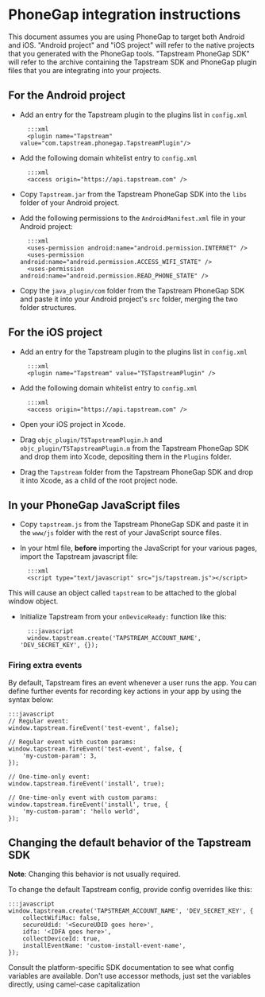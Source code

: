 # PhoneGap integration instructions

This document assumes you are using PhoneGap to target both Android and iOS.  "Android project" and "iOS project" will refer
to the native projects that you generated with the PhoneGap tools. "Tapstream PhoneGap SDK" will refer to the archive containing
the Tapstream SDK and PhoneGap plugin files that you are integrating into your projects.


## For the Android project

* Add an entry for the Tapstream plugin to the plugins list in `config.xml`

        :::xml
        <plugin name="Tapstream" value="com.tapstream.phonegap.TapstreamPlugin"/>

* Add the following domain whitelist entry to `config.xml`

        :::xml
        <access origin="https://api.tapstream.com" />

* Copy `Tapstream.jar` from the Tapstream PhoneGap SDK into the `libs` folder of your Android project.
* Add the following permissions to the `AndroidManifest.xml` file in your Android project:

        :::xml
        <uses-permission android:name="android.permission.INTERNET" />
        <uses-permission android:name="android.permission.ACCESS_WIFI_STATE" />
        <uses-permission android:name="android.permission.READ_PHONE_STATE" />

* Copy the `java_plugin/com` folder from the Tapstream PhoneGap SDK and paste it into your Android project's `src` folder,
merging the two folder structures.


## For the iOS project

* Add an entry for the Tapstream plugin to the plugins list in `config.xml`

        :::xml
        <plugin name="Tapstream" value="TSTapstreamPlugin" />

* Add the following domain whitelist entry to `config.xml`

        :::xml
        <access origin="https://api.tapstream.com" />

* Open your iOS project in Xcode.
* Drag `objc_plugin/TSTapstreamPlugin.h` and `objc_plugin/TSTapstreamPlugin.m` from the Tapstream PhoneGap SDK
and drop them into Xcode, depositing them in the `Plugins` folder.
* Drag the `Tapstream` folder from the Tapstream PhoneGap SDK and drop it into Xcode, as a child of the root project node.



## In your PhoneGap JavaScript files

* Copy `tapstream.js` from the Tapstream PhoneGap SDK and paste it in the `www/js` folder with the rest of your JavaScript source files.

* In your html file, __before__ importing the JavaScript for your various pages, import the Tapstream javascript file:

        :::xml
        <script type="text/javascript" src="js/tapstream.js"></script>

This will cause an object called `tapstream` to be attached to the global window object.

* Initialize Tapstream from your `onDeviceReady:` function like this:

        :::javascript
        window.tapstream.create('TAPSTREAM_ACCOUNT_NAME', 'DEV_SECRET_KEY', {});

### Firing extra events

By default, Tapstream fires an event whenever a user runs the app. You can define further events for recording key actions in your app by using the syntax below:

    :::javascript
    // Regular event:
    window.tapstream.fireEvent('test-event', false);

    // Regular event with custom params:
    window.tapstream.fireEvent('test-event', false, {
        'my-custom-param': 3,
    });

    // One-time-only event:
    window.tapstream.fireEvent('install', true);

    // One-time-only event with custom params:
    window.tapstream.fireEvent('install', true, {
        'my-custom-param': 'hello world',
    });

## Changing the default behavior of the Tapstream SDK

**Note**: Changing this behavior is not usually required.

To change the default Tapstream config, provide config overrides like this:

    :::javascript
    window.tapstream.create('TAPSTREAM_ACCOUNT_NAME', 'DEV_SECRET_KEY', {
        collectWifiMac: false,
        secureUdid: '<SecureUDID goes here>',
        idfa: '<IDFA goes here>',
        collectDeviceId: true,
        installEventName: 'custom-install-event-name',
    });

Consult the platform-specific SDK documentation to see what config variables are available.  Don't use accessor methods, just set the variables directly, using camel-case capitalization
